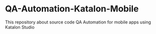 # QA-Automation-Katalon-Mobile
This repository about source code QA Automation for mobile apps using Katalon Studio
